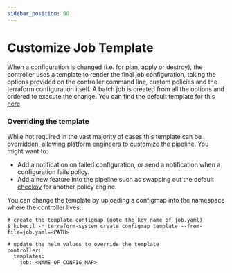 ```yaml
---
sidebar_position: 90
---
```

# Customize Job Template

When a configuration is changed (i.e. for plan, apply or destroy), the controller uses a template to render the final job configuration, taking the options provided on the controller command line, custom policies and the terraform configuration itself. A batch job is created from all the options and ordered to execute the change. You can find the default template for this [here](https://github.com/appvia/terraform-controller/blob/master/pkg/assets/job.yaml.tpl).

### Overriding the template

While not required in the vast majority of cases this template can be overridden, allowing platform engineers to customize the pipeline. You might want to:
* Add a notification on failed configuration, or send a notification when a configuration fails policy.
* Add a new feature into the pipeline such as swapping out the default [checkov](https://www.checkov.io) for another policy engine.

You can change the template by uploading a configmap into the namespace where the controller lives:

```shell
# create the template configmap (note the key name of job.yaml)
$ kubectl -n terraform-system create configmap template --from-file=job.yaml=<PATH>

# update the helm values to override the template
controller:
  templates:
    job: <NAME_OF_CONFIG_MAP>
```

